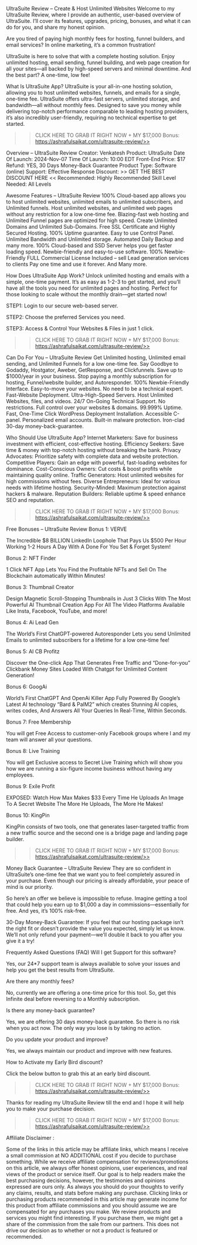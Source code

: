 UltraSuite Review – Create & Host Unlimited Websites
Welcome to my UltraSuite Review, where I provide an authentic, user-based overview of UltraSuite. I’ll cover its features, upgrades, pricing, bonuses, and what it can do for you, and share my honest opinion.

Are you tired of paying high monthly fees for hosting, funnel builders, and email services? In online marketing, it’s a common frustration!

UltraSuite is here to solve that with a complete hosting solution. Enjoy unlimited hosting, email sending, funnel building, and web page creation for all your sites—all backed by high-speed servers and minimal downtime. And the best part? A one-time, low fee!

What Is UltraSuite App?
UltraSuite is your all-in-one hosting solution, allowing you to host unlimited websites, funnels, and emails for a single, one-time fee. UltraSuite offers ultra-fast servers, unlimited storage, and bandwidth—all without monthly fees. Designed to save you money while delivering top-notch performance comparable to leading hosting providers, it’s also incredibly user-friendly, requiring no technical expertise to get started.

>> CLICK HERE TO GRAB IT RIGHT NOW + MY $17,000 Bonus: https://ashrafulsaikat.com/ultrasuite-review/>>

Overview – UltraSuite Review
Creator: Venkatesh
Product: UltraSuite
Date Of Launch: 2024-Nov-07
Time Of Launch: 10:00 EDT
Front-End Price: $17
Refund: YES, 30 Days Money-Back Guarantee
Product Type: Software (online)
Support: Effective Response
Discount: >> GET THE BEST DISCOUNT HERE <<
Recommended: Highly Recommended
Skill Level Needed: All Levels

Awesome Features – UltraSuite Review
100% Cloud-based app allows you to host unlimited websites, unlimited emails to unlimited subscribers, and Unlimited funnels.
Host unlimited websites, and unlimited web pages without any restriction for a low one-time fee.
Blazing-fast web hosting and Unlimited Funnel pages are optimized for high speed.
Create Unlimited Domains and Unlimited Sub-Domains.
Free SSL Certificate and Highly Secured Hosting.
100% Uptime guarantee. 
Easy to use Control Panel. 
Unlimited Bandwidth and Unlimited storage.
Automated Daily Backup and many more.
100% Cloud-based and SSD Server helps you get faster loading speed.
Newbie-friendly and easy-to-use software.
100% Newbie-Friendly
FULL Commercial License Included – sell Lead generation services to clients
Pay one time and use it forever.
And Many more.

How Does UltraSuite App Work?
Unlock unlimited hosting and emails with a simple, one-time payment. It’s as easy as 1-2-3 to get started, and you’ll have all the tools you need for unlimited pages and hosting. Perfect for those looking to scale without the monthly drain—get started now!

STEP1: Login to our secure web-based server.

STEP2: Choose the preferred Services you need.

STEP3: Access & Control Your Websites & Files in just 1 click.

>> CLICK HERE TO GRAB IT RIGHT NOW + MY $17,000 Bonus: https://ashrafulsaikat.com/ultrasuite-review/>>

Can Do For You – UltraSuite Review
Get Unlimited hosting, Unlimited email sending, and Unlimited Funnels for a low one-time fee. 
Say Goodbye to Godaddy, Hostgator, Aweber, GetResponse, and Clickfunnels. 
Save up to $1000/year in your business. 
Stop paying a monthly subscription for hosting, Funnel/website builder, and Autoresponder.
100% Newbie-Friendly Interface.
Easy-to-move your websites.
No need to be a technical expert.
Fast-Website Deployment.
Ultra-High-Speed Servers.
Host Unlimited Websites, files, and videos.
24/7 On-Going Technical Support.
No restrictions. Full control over your websites & domains.
99.999% Uptime.
Fast, One-Time Click WordPress Deployment Installation.
Accessible C-panel.
Personalized email accounts.
Built-in malware protection.
Iron-clad 30-day money-back-guarantee.

Who Should Use UltraSuite App?
Internet Marketers: Save for business investment with efficient, cost-effective hosting.
Efficiency Seekers: Save time & money with top-notch hosting without breaking the bank.
Privacy Advocates: Prioritize safety with complete data and website protection.
Competitive Players: Gain an edge with powerful, fast-loading websites for dominance.
Cost-Conscious Owners: Cut costs & boost profits while maintaining quality online.
Traffic Generators: Host unlimited websites for high commissions without fees.
Diverse Entrepreneurs: Ideal for various needs with lifetime hosting.
Security-Minded: Maximum protection against hackers & malware.
Reputation Builders: Reliable uptime & speed enhance SEO and reputation.

>> CLICK HERE TO GRAB IT RIGHT NOW + MY $17,000 Bonus: https://ashrafulsaikat.com/ultrasuite-review/>>

Free Bonuses – UltraSuite Review
Bonus 1: VERVE

The Incredible $8 BILLION LinkedIn Loophole That Pays Us $500 Per Hour Working 1-2 Hours A Day With A Done For You Set & Forget System!

Bonus 2: NFT Finder

1 Click NFT App Lets You Find the Profitable NFTs and Sell On The Blockchain automatically Within Minutes!

Bonus 3: Thumbnail Creator

Design Magnetic Scroll-Stopping Thumbnails in Just 3 Clicks With The Most Powerful AI Thumbnail Creation App For All The Video Platforms Available Like Insta, Facebook, YouTube, and more! 

Bonus 4: Ai Lead Gen

The World’s First ChatGPT-powered Autoresponder Lets you send Unlimited Emails to unlimited subscribers for a lifetime for a low one-time fee!

Bonus 5: AI CB Profitz

Discover the One-click App That Generates Free Traffic and “Done-for-you” Clickbank Money Sites Loaded With Chatgpt for Unlimited Content Generation!

Bonus 6: GoogAi 

World’s First ChatGPT And OpenAi Killer App Fully Powered By Google’s Latest AI technology “Bard & PalM2” which creates Stunning AI copies, writes codes, And Answers All Your Queries In Real-Time, Within Seconds.

Bonus 7: Free Membership

You will get Free Access to customer-only Facebook groups where I and my team will answer all your questions.

Bonus 8: Live Training

You will get Exclusive access to Secret Live Training which will show you how we are running a six-figure income business without having any employees.

Bonus 9: Exile Profit

EXPOSED: Watch How Max Makes $33 Every Time He Uploads An Image To A Secret Website The More He Uploads, The More He Makes!

Bonus 10: KingPin 

KingPin consists of two tools, one that generates laser-targeted traffic from a new traffic source and the second one is a bridge page and landing page builder.

>> CLICK HERE TO GRAB IT RIGHT NOW + MY $17,000 Bonus: https://ashrafulsaikat.com/ultrasuite-review/>>

Money Back Guarantee – UltraSuite Review
They are so confident in UltraSuite’s one-time fee that we want you to feel completely assured in your purchase. Even though our pricing is already affordable, your peace of mind is our priority.

So here’s an offer we believe is impossible to refuse. Imagine getting a tool that could help you earn up to $1,000 a day in commissions—essentially for free. And yes, it’s 100% risk-free.

30-Day Money-Back Guarantee: If you feel that our hosting package isn’t the right fit or doesn’t provide the value you expected, simply let us know. We’ll not only refund your payment—we’ll double it back to you after you give it a try!

Frequently Asked Questions (FAQ)
Will I get Support for this software?

Yes, our 24*7 support team is always available to solve your issues and help you get the best results from UltraSuite.

Are there any monthly fees?

No, currently we are offering a one-time price for this tool. So, get this Infinite deal before reversing to a Monthly subscription.

Is there any money-back guarantee?

Yes, we are offering 30 days money-back guarantee. So there is no risk when you act now. The only way you lose is by taking no action.

Do you update your product and improve?

Yes, we always maintain our product and improve with new features.

How to Activate my Early Bird discount?

Click the below button to grab this at an early bird discount.

>> CLICK HERE TO GRAB IT RIGHT NOW + MY $17,000 Bonus: https://ashrafulsaikat.com/ultrasuite-review/>>

Thanks for reading my UltraSuite Review till the end and I hope it will help you to make your purchase decision.

>> CLICK HERE TO GRAB IT RIGHT NOW + MY $17,000 Bonus: https://ashrafulsaikat.com/ultrasuite-review/>>

Affiliate Disclaimer :

Some of the links in this article may be affiliate links, which means I receive a small commission at NO ADDITIONAL cost if you decide to purchase something. While we receive affiliate compensation for reviews/promotions on this article, we always offer honest opinions, user experiences, and real views of the product or service itself. Our goal is to help readers make the best purchasing decisions, however, the testimonies and opinions expressed are ours only. As always you should do your thoughts to verify any claims, results, and stats before making any purchase. Clicking links or purchasing products recommended in this article may generate income for this product from affiliate commissions and you should assume we are compensated for any purchases you make. We review products and services you might find interesting. If you purchase them, we might get a share of the commission from the sale from our partners. This does not drive our decision as to whether or not a product is featured or recommended.
